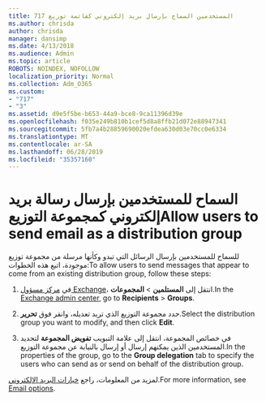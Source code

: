 ```yaml
---
title: 717 المستخدمين السماح بإرسال بريد إلكتروني كقائمة توزيع
ms.author: chrisda
author: chrisda
manager: dansimp
ms.date: 4/13/2018
ms.audience: Admin
ms.topic: article
ROBOTS: NOINDEX, NOFOLLOW
localization_priority: Normal
ms.collection: Adm_O365
ms.custom:
- "717"
- "3"
ms.assetid: d9e5f5be-b653-44a9-bce8-9ca11396d39e
ms.openlocfilehash: f035e249b810b1cef5d8a8ffb21d072e88947341
ms.sourcegitcommit: 5fb7a4b28859690020efdea630d03e70cc0e6334
ms.translationtype: MT
ms.contentlocale: ar-SA
ms.lasthandoff: 06/28/2019
ms.locfileid: "35357160"
---
```

# <a name="allow-users-to-send-email-as-a-distribution-group"></a><span data-ttu-id="a61e2-102">السماح للمستخدمين بإرسال رسالة بريد إلكتروني كمجموعة التوزيع</span><span class="sxs-lookup"><span data-stu-id="a61e2-102">Allow users to send email as a distribution group</span></span>

<span data-ttu-id="a61e2-103">للسماح للمستخدمين بإرسال الرسائل التي تبدو وكأنها مرسلة من مجموعة توزيع موجودة، اتبع هذه الخطوات:</span><span class="sxs-lookup"><span data-stu-id="a61e2-103">To allow users to send messages that appear to come from an existing distribution group, follow these steps:</span></span>

1. <span data-ttu-id="a61e2-104">في [مركز مسؤول Exchange](https://outlook.office365.com/ecp/)، انتقل إلى **المستلمين** \> **المجموعات**.</span><span class="sxs-lookup"><span data-stu-id="a61e2-104">In the [Exchange admin center](https://outlook.office365.com/ecp/), go to **Recipients** \> **Groups**.</span></span>

2. <span data-ttu-id="a61e2-105">حدد مجموعة التوزيع الذي تريد تعديله، وانقر فوق **تحرير**.</span><span class="sxs-lookup"><span data-stu-id="a61e2-105">Select the distribution group you want to modify, and then click **Edit**.</span></span>

3. <span data-ttu-id="a61e2-106">في خصائص المجموعة، انتقل إلى علامة التبويب **تفويض المجموعة** لتحديد المستخدمين الذين يمكنهم إرسال أو إرسال بالنيابة عن مجموعة التوزيع.</span><span class="sxs-lookup"><span data-stu-id="a61e2-106">In the properties of the group, go to the **Group delegation** tab to specify the users who can send as or send on behalf of the distribution group.</span></span>

<span data-ttu-id="a61e2-107">لمزيد من المعلومات، راجع [خيارات البريد الإلكتروني](https://technet.microsoft.com/library/bb124513.aspx#groupdelegation).</span><span class="sxs-lookup"><span data-stu-id="a61e2-107">For more information, see [Email options](https://technet.microsoft.com/library/bb124513.aspx#groupdelegation).</span></span>
